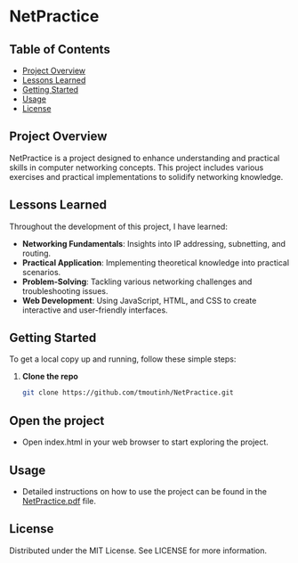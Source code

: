 # NetPractice

## Table of Contents
- [Project Overview](#project-overview)
- [Lessons Learned](#lessons-learned)
- [Getting Started](#getting-started)
- [Usage](#usage)
- [License](#license)

## Project Overview
NetPractice is a project designed to enhance understanding and practical skills in computer networking concepts. This project includes various exercises and practical implementations to solidify networking knowledge.

## Lessons Learned
Throughout the development of this project, I have learned:
- **Networking Fundamentals**: Insights into IP addressing, subnetting, and routing.
- **Practical Application**: Implementing theoretical knowledge into practical scenarios.
- **Problem-Solving**: Tackling various networking challenges and troubleshooting issues.
- **Web Development**: Using JavaScript, HTML, and CSS to create interactive and user-friendly interfaces.

## Getting Started
To get a local copy up and running, follow these simple steps:

1. **Clone the repo**
   ```sh
   git clone https://github.com/tmoutinh/NetPractice.git
   ```

## Open the project
 - Open index.html in your web browser to start exploring the project.

## Usage
 - Detailed instructions on how to use the project can be found in the [NetPractice.pdf](https://github.com/tmoutinh/NetPractice/blob/main/NetPractice.pdf) file.

## License
Distributed under the MIT License. See LICENSE for more information.
